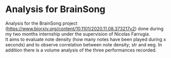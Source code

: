 # Analysis for BrainSong

Analysis for the BrainSong project (https://www.biorxiv.org/content/10.1101/2020.11.08.373217v2) done during my two months internship under the supervision of Nicolas Farrugia.   
It aims to evaluate note density (how many notes have been played during x seconds) and to observe correlation between note density; str and eeg. In addition there is a volume analysis of the three performances recorded.

